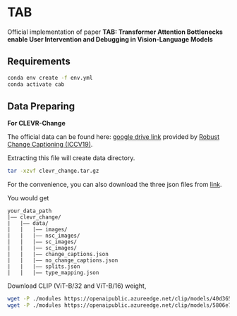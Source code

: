 # TAB

Official implementation of paper **TAB: Transformer Attention Bottlenecks enable User Intervention and
Debugging in Vision-Language Models**

## Requirements

```sh
conda env create -f env.yml
conda activate cab
```


## Data Preparing

**For CLEVR-Change**

The official data can be found here: [google drive link](https://drive.google.com/file/d/1HJ3gWjaUJykEckyb2M0MB4HnrJSihjVe/view) provided by [Robust Change Captioning (ICCV19)](https://github.com/Seth-Park/RobustChangeCaptioning). 

Extracting this file will create data directory.

```sh
tar -xzvf clevr_change.tar.gz
```

For the convenience, you can also download the three json files from [link](https://drive.google.com/drive/folders/1g8QD6Y3La8cIamE7jeSSlXTw8G3r5Q8o?usp=sharing).

You would get

```
your_data_path
|–– clevr_change/
|   |–– data/
|   |   |–– images/
|   |   |–– nsc_images/
|   |   |–– sc_images/
|   |   |–– sc_images/
|   |   |–– change_captions.json
|   |   |–– no_change_captions.json
|   |   |–– splits.json
|   |   |–– type_mapping.json
```

Download CLIP (ViT-B/32 and ViT-B/16) weight,
```sh
wget -P ./modules https://openaipublic.azureedge.net/clip/models/40d365715913c9da98579312b702a82c18be219cc2a73407c4526f58eba950af/ViT-B-32.pt
wget -P ./modules https://openaipublic.azureedge.net/clip/models/5806e77cd80f8b59890b7e101eabd078d9fb84e6937f9e85e4ecb61988df416f/ViT-B-16.pt
```

